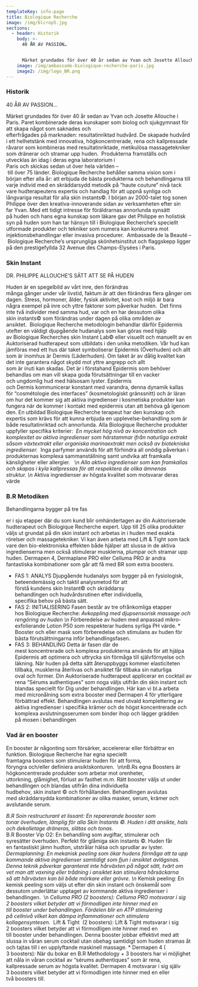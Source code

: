 ```yaml
---
templateKey: info-page
title: Biologique Recherche
image: /img/blcrop5.jpg
sections:
  - header: Historik
    body: >-
      40 ÅR AV PASSION… 


      Märket grundades för över 40 år sedan av Yvan och Josette Allouche i Paris. Paret kombinerade deras kunskaper som biolog och sjukgymnast för att skapa något som saknades och efterfrågades på marknaden: resultatinriktad hudvård. De skapade hudvård i ett helhetstänk med innovativa, högkoncentrerade, rena och kallpressade råvaror som kombineras med resultatinriktade, metikulösa massagetekniker som dränerar och stramar upp huden.  Produkterna framställs och utvecklas än idag i deras egna laboratorium i Paris och skickas sedan ut över hela världen – till över 75 länder. Biologique Recherche behåller samma vision som i början efter alla år: att erbjuda de bästa produkterna och behandlingarna till varje individ med en skräddarsydd metodik på “haute couture” nivå tack vare hudterapeutens expertis och handlag för att uppnå synliga och långvariga resultat för alla skin instants©. I början av 2000-talet tog sonen Philippe över den kreativa-innoverande sidan av verksamheten efter sin far Yvan. Med ett tidigt intresse för föräldrarnas annorlunda synsätt på huden och hans egna kunskap som läkare gav det Philippe en holistisk syn på huden som han tar hänsyn till i Biologique Recherche’s speciellt utformade produkter och tekniker som numera kan konkurrera mot injektionsbehandlingar eller invasiva procedurer.  Ambassade de la Beauté – Biologique Recherche’s ursprungliga skönhetsinstitut och flaggskepp ligger på den prestigefyllda 32 Avenue des Champs-Elysées i Paris.
    image: /img/ambassade-biologique-recherche-paris.jpg
    image2: /img/logo_BR.png
---
```

### Historik

 40 ÅR AV PASSION… 

Märket grundades för över 40 år sedan av Yvan och Josette Allouche i Paris. Paret kombinerade deras kunskaper som biolog och sjukgymnast för att skapa något som saknades och efterfrågades på marknaden: resultatinriktad hudvård. De skapade hudvård i ett helhetstänk med innovativa, högkoncentrerade, rena och kallpressade råvaror som kombineras med resultatinriktade, metikulösa massagetekniker som dränerar och stramar upp huden.  Produkterna framställs och utvecklas än idag i deras egna laboratorium i Paris och skickas sedan ut över hela världen – till över 75 länder. Biologique Recherche behåller samma vision som i början efter alla år: att erbjuda de bästa produkterna och behandlingarna till varje individ med en skräddarsydd metodik på “haute couture” nivå tack vare hudterapeutens expertis och handlag för att uppnå synliga och långvariga resultat för alla skin instants©. I början av 2000-talet tog sonen Philippe över den kreativa-innoverande sidan av verksamheten efter sin far Yvan. Med ett tidigt intresse för föräldrarnas annorlunda synsätt på huden och hans egna kunskap som läkare gav det Philippe en holistisk syn på huden som han tar hänsyn till i Biologique Recherche’s speciellt utformade produkter och tekniker som numera kan konkurrera mot injektionsbehandlingar eller invasiva procedurer.  Ambassade de la Beauté – Biologique Recherche’s ursprungliga skönhetsinstitut och flaggskepp ligger på den prestigefyllda 32 Avenue des Champs-Elysées i Paris.

### Skin Instant

 DR. PHILIPPE ALLOUCHE’S SÄTT ATT SE PÅ HUDEN 

Huden är en spegelbild av vårt inre, den förändras många gånger under vår livstid, faktum är att den förändras flera gånger om dagen. Stress, hormoner, ålder, fysisk aktivitet, kost och miljö är bara några exempel på inre och yttre faktorer som påverkar huden.  Det finns inte två individer med samma hud, var och en har dessutom olika skin instants© som förändras under dagen på olika områden av ansiktet.  Biologique Recherche metodologin behandlar därför Epidermis utefter en väldigt djupgående hudanalys som kan göras med hjälp av Biologique Recherches skin Instant Lab© eller visuellt och manuellt av en Auktoriserad hudterapeut som utbildats i den unika metodiken. Vår hud kan jämföras med ett hus där taket symboliserar Epidermis (Överhuden) och allt som är inomhus är Dermis (Läderhuden). Om taket är av dålig kvalitet kan det inte garantera något skydd mot yttre angrepp och allt som är inuti kan skadas. Det är i förstahand Epidermis som behöver behandlas om man vill skapa goda förutsättningar till en vacker och ungdomlig hud med hälsosam lyster. Epidermis och Dermis kommunicerar konstant med varandra, denna dynamik kallas för “cosmétologie des interfaces” (kosmetologiskt gränssnitt) och är läran om hur det kommer sig att aktiva ingredienser i kosmetiska produkter kan fungera när de kommer i kontakt med epidermis utan att behöva gå igenom den. En utbildad Biologique Recherche terapeut har den kunskap och expertis som krävs för att kunna erbjuda en upplevelse-behandling som är både resultatinriktad och annorlunda. Alla Biologique Recherche produkter uppfyller specifika kriterier:  *En mycket hög nivå av koncentration och komplexitet av aktiva ingredienser som härstammar ifrån naturliga extrakt såsom växtextrakt eller organiska marinaextrakt men också av biotekniska ingredienser.*  Inga parfymer används för att förhindra all onödig påverkan i produkternas komplexa sammanställning samt undvika att framkalla känsligheter eller allergier.   \n *Alla aktiva ingredienser som kan framkallas och skapas i kyla kallpressas för att respektera de olika ämnenas struktur. \n* Aktiva ingredienser av högsta kvalitet som motsvarar deras värde

### B.R Metodiken

Behandlingarna bygger på tre fas

er i sju etapper där du som kund blir omhändertagen av din Auktoriserade hudterapeut och Biologique Recherche expert. Upp till 25 olika produkter väljs ut grundat på din skin instant och arbetas in i huden med exakta rörelser och massagetekniker. Vi kan även arbeta med Lift & Tight som tack vare den bio-elektroniska effekten både hjälper att slussa in de aktiva ingredienserna men också stimulerar musklerna, plumpar och stramar upp huden. Dermapen 4, Dermaplane PRO eller Celluma PRO är andra fantastiska kombinationer som går att få med BR som extra boosters. 

* FAS 1: ANALYS Djupgående hudanalys som bygger på en fysiologisk, beteendemässig och taktil analysmetod för att förstå kundens skin Instant© och skräddarsy behandlingen och hudvårdsrutinen efter individuella, specifika behov på bästa sätt. 
* FAS 2: INITIALISERING Fasen består av tre ofrånkomliga etapper hos Biologique Recherche: *Avkoppling med djupsensorisk massage och rengöring av huden \n* Förberedelse av huden med anpassad mikro-exfolierande Lotion P50 som respekterar hudens syrliga PH värde. * Booster och eller mask som förberedelse och stimulans av huden för bästa förutsättningarna inför behandlingsfasen. 
* FAS 3: BEHANDLING Detta är fasen där de mest koncentrerade och komplexa produkterna används för att hjälpa Epidermis att optimera och uttrycka sin förmåga till självförnyelse och läkning. När huden på detta sätt återuppbyggs kommer elasticiteten tillbaka, musklerna återlivas och ansiktet får tillbaka sin naturliga oval och former. Din Auktoriserade hudterapeut applicerar en cocktail av rena “Sérums authentiques” som noga väljs utifrån din skin instant och blandas speciellt för Dig under behandlingen. Här kan vi bl.a arbeta med micronålning som extra booster med Dermapen 4 för ytterligare förbättrad effekt. Behandlingen avslutas med utvald komplettering av aktiva ingredienser i specifika krämer och de högst koncentrerade och komplexa avslutningsserumen som binder ihop och lägger grädden på mosen i behandlingen

### Vad är en booster

 En booster är någonting som försärker, accelererar eller förbättrar en funktion. Biologique Recherche har egna speciellt framtagna boosters som stimulerar huden för att forma, föryngra och/eller definiera ansiktskonturen.  \n\nB.Rs egna Boosters är högkoncentrerade produkter som arbetar mot orenheter, uttorkning, glåmighet, förlust av fasthet m.m. Rätt booster väljs ut under behandlingen och blandas utifrån dina individuella hudbehov, skin instant © och förhållanden. Behandlingen avslutas med skräddarsydda kombinationer av olika masker, serum, krämer och avslutande serum. 

*B.R Soin restructurant et lissant: En reparerande booster som tonar överhuden, lämplig för alla Skin Instants ©. Huden i ditt ansikte, hals och dekolletage dräneras, slätas och tonas.*  B.R Booster Vip O2: En behandling som avgiftar, stimulerar och syresätter överhuden. Perfekt för glåmiga skin instants ©. Huden får en fantastiskt jämn hudton, utstrålar hälsa och sprudlar av lyster.  *Dermaplanning: En mekanisk peeling som ökar hudens förmåga att ta upp kommande aktiva ingredienser samtidigt som fjun i ansiktet avlägsnas. Denna teknik påverkar garanterat inte hårväxten på något sätt, tvärt om vet man att vaxning eller trådning i ansiktet kan stimulera hårsäckarna så att hårväxten kan bli både mörkare eller grövre. \n* Kemisk peeling: En kemisk peeling som väljs ut efter din skin instant och önskemål som dessutom underlättar upptaget av kommande aktiva ingredienser i behandlingen.  \n *Celluma PRO (2 boosters): Celluma PRO motsvarar i sig 2 boosters vilket betyder att vi förmodligen inte hinner med en till booster under behandlingen. Fördelen blir en ATP stimulering på cellnivå vilket kan dämpa inflammationer och stimulera kollagensyntesen.*  Lift & Tight  (2 boosters): Lift & Tight motsvarar i sig 2 boosters vilket betyder att vi förmodligen inte hinner med en till booster under behandlingen. Denna booster jobbar effektivt med att slussa in våran serum cocktail utan obehag samtidigt som huden stramas åt och tajtas till i en upplyftande maskinell massage. * Dermapen 4 ( 3 boosters): När du bokar en B.R Methodology + 3 boosters har vi möjlighet att nåla in våran cocktail av “sérums authentiques” som är rena, kallpressade serum av högsta kvalitet. Dermapen 4 motsvarar i sig själv 3 boosters vilket betyder att vi förmodligen inte hinner med en eller två boosters till.